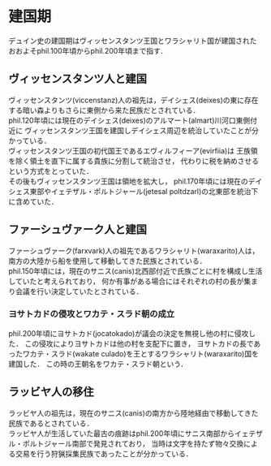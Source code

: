 # 建国期
デュイン史の建国期はヴィッセンスタンツ王国とワラシャリト国が建国された
おおよそphil.100年頃からphil.200年頃まで指す．

## ヴィッセンスタンツ人と建国
ヴィッセンスタンツ(viccenstanz)人の祖先は，デイシェス(deixes)の東に存在する暗い森よりもさらに東側から来た民族だとされている．  
phil.120年頃には現在のデイシェス(deixes)のアルマート(almart)川河口東側付近に
ヴィッセンスタンツ王国を建国しデイシェス周辺を統治していたことが分かっている．  
ヴィッセンスタンツ王国の初代国王であるエヴィルフィーア(evirfiia)は
王族領を除く領土を直下に属する貴族に分割して統治させ，
代わりに税を納めさせるという方式をとっていた．  
その後もヴィッセンスタンツ王国は領地を拡大し，
phil.170年頃には現在のデイシェス東部やイェテザル・ポルトジャール(jetesal poltdzarl)の北東部を統治下に含めていた．  

## ファーシュヴァーク人と建国
ファーシュヴァーク(farxvark)人の祖先であるワラシャリト(waraxarito)人は，南方の大陸から船を使用して移動してきた民族とされている．  
phil.150年頃には，現在のサニス(canis)北西部付近で氏族ごとに村を構成し生活していたと考えられており，
何か有事がある場合にはそれぞれの村の長が集まり会議を行い決定していたとされている．
### ヨサトカドの侵攻とワカテ・スラド朝の成立
phil.200年頃にヨサトカド(jocatokado)が議会の決定を無視し他の村に侵攻した．
この侵攻によりヨサトカドは他の村を支配下に置き，
ヨサトカドの長であったワカテ・スラド(wakate culado)を王とするワラシャリト(waraxarito)国を建国した．
この時の王朝名をワカテ・スラド朝という．

## ラッビヤ人の移住
ラッビヤ人の祖先は，現在のサニス(canis)の南方から陸地経由で移動してきた民族であるとされている．  
ラッビヤ人が生活していた最古の痕跡はphil.200年頃にサニス南部からイェテザル・ポルトジャール南部で発見されており，
当時は文字を持たず物々交換による交易を行う狩猟採集民族であったことが分かっている．
